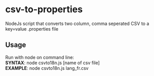 # csv-to-properties
NodeJs script that converts two column, comma seperated CSV to a key=value .properties file

## Usage
Run with node on command line: <br>
**SYNTAX**: node csvto18n.js [name of csv file]  <br>
**EXAMPLE**: node csvto18n.js lang_fr.csv
